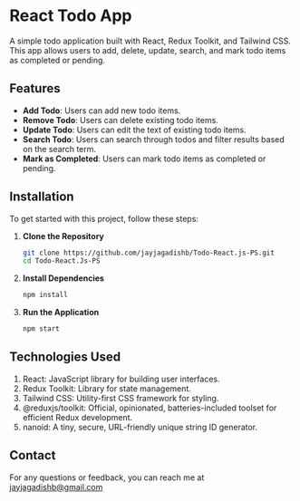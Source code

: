 # React Todo App

A simple todo application built with React, Redux Toolkit, and Tailwind CSS. This app allows users to add, delete, update, search, and mark todo items as completed or pending.

## Features

- **Add Todo**: Users can add new todo items.
- **Remove Todo**: Users can delete existing todo items.
- **Update Todo**: Users can edit the text of existing todo items.
- **Search Todo**: Users can search through todos and filter results based on the search term.
- **Mark as Completed**: Users can mark todo items as completed or pending.

## Installation

To get started with this project, follow these steps:

1. **Clone the Repository**

   ```bash
   git clone https://github.com/jayjagadishb/Todo-React.js-PS.git
   cd Todo-React.Js-PS
   
2. **Install Dependencies**

   ```bash
   npm install

3. **Run the Application**

   ```bash
   npm start


## Technologies Used
 1. React: JavaScript library for building user interfaces.
 2. Redux Toolkit: Library for state management.
 3. Tailwind CSS: Utility-first CSS framework for styling.
 4. @reduxjs/toolkit: Official, opinionated, batteries-included toolset for efficient Redux development.
 5. nanoid: A tiny, secure, URL-friendly unique string ID generator.



## Contact
For any questions or feedback, you can reach me at jayjagadishb@gmail.com
